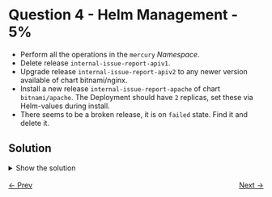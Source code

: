 # Question 4 - Helm Management - 5%

- Perform all the operations in the `mercury` *Namespace*.
- Delete release `internal-issue-report-apiv1`.
- Upgrade release `internal-issue-report-apiv2` to any newer version available of chart bitnami/nginx.
- Install a new release `internal-issue-report-apache` of chart `bitnami/apache`. The Deployment should have `2` replicas, set these via Helm-values during install.
- There seems to be a broken release, it is on `failed` state. Find it and delete it.

## Solution

<details>
  <summary>Show the solution</summary>

### List Helm releases on mercury namespace

```shell
helm -n mercury ls
NAME                            NAMESPACE       REVISION        UPDATED                                 STATUS          CHART           APP VERSION
internal-issue-report-apiv1     mercury         1               2024-12-13 10:00:40.120005001 -0500 -05 deployed        nginx-18.2.4    1.27.2     
internal-issue-report-apiv2     mercury         1               2024-12-13 10:00:42.038539298 -0500 -05 deployed        nginx-18.2.5    1.27.2     
internal-issue-report-apiv3     mercury         1               2024-12-13 10:13:15.645517385 -0500 -05 failed          nginx-18.2.5    1.27.2
```

## Delete release internal-issue-report-apiv1

```shell
helm -n mercury delete internal-issue-report-apiv1
release "internal-issue-report-apiv1" uninstalled
```

## Upgrade the release internal-issue-report-apiv2

### List the repositories

```shell
helm repo list
NAME            URL                                              
metrics-server  https://kubernetes-sigs.github.io/metrics-server/
nginx-chart     https://thegodeveloper.github.io/gd-charts/      
ingress-nginx   https://kubernetes.github.io/ingress-nginx       
metallb         https://metallb.github.io/metallb                
bitnami         https://charts.bitnami.com/bitnami
```

### Search Nginx in the repos

The release `internal-issue-report-apiv2` is on version `18.2.5` and the latest release in the repo is `18.3.1`.

```shell
helm search repo bitnami/nginx
NAME                                    CHART VERSION   APP VERSION     DESCRIPTION                                       
bitnami/nginx                           18.3.1          1.27.3          NGINX Open Source is a web server that can be a...
bitnami/nginx-ingress-controller        11.6.0          1.11.3          NGINX Ingress Controller is an Ingress controll...
bitnami/nginx-intel                     2.1.15          0.4.9           DEPRECATED NGINX Open Source for Intel is a lig...
```

### Upgrade the release internal-issue-report-apiv2 to the latest version

```shell
helm -n mercury upgrade internal-issue-report-apiv2 bitnami/nginx
Release "internal-issue-report-apiv2" has been upgraded. Happy Helming!
NAME: internal-issue-report-apiv2
LAST DEPLOYED: Fri Dec 13 10:26:26 2024
NAMESPACE: mercury
STATUS: deployed
REVISION: 2
TEST SUITE: None
NOTES:
CHART NAME: nginx
CHART VERSION: 18.3.1
APP VERSION: 1.27.3
...
```
### Check release

Check that release `internal-issue-report-apiv2` change from version `18.2.5` to `18.3.1`.

```shell
helm -n mercury ls
NAME                            NAMESPACE       REVISION        UPDATED                                 STATUS          CHART           APP VERSION
internal-issue-report-apiv2     mercury         2               2024-12-13 10:26:26.022928089 -0500 -05 deployed        nginx-18.3.1    1.27.3     
internal-issue-report-apiv3     mercury         1               2024-12-13 10:13:15.645517385 -0500 -05 failed          nginx-18.2.5    1.27.2
```

## Install the release internal-issue-report-apache

### Get the Helm chart values

```shell
helm show values bitnami/apache | grep replica
## @param replicaCount Number of replicas of the Apache deployment
replicaCount: 1
## @param autoscaling.minReplicas Minimum number of Apache replicas
## @param autoscaling.maxReplicas Maximum number of Apache replicas
```

```shell
helm -n mercury install internal-issue-report-apache bitnami/apache --set replicaCount=2
NAME: internal-issue-report-apache
LAST DEPLOYED: Fri Dec 13 10:35:41 2024
NAMESPACE: mercury
STATUS: deployed
REVISION: 1
TEST SUITE: None
NOTES:
CHART NAME: apache
CHART VERSION: 11.3.0
APP VERSION: 2.4.62
...
```

### Check the release

Validate if release `internal-issue-report-apache` is on `deployed` state.

```shell
helm -n mercury ls
NAME                            NAMESPACE       REVISION        UPDATED                                 STATUS          CHART           APP VERSION
internal-issue-report-apache    mercury         1               2024-12-13 10:35:41.416842758 -0500 -05 deployed        apache-11.3.0   2.4.62     
internal-issue-report-apiv2     mercury         2               2024-12-13 10:26:26.022928089 -0500 -05 deployed        nginx-18.3.1    1.27.3     
internal-issue-report-apiv3     mercury         1               2024-12-13 10:13:15.645517385 -0500 -05 failed          nginx-18.2.5    1.27.2
```

## Find a release on failed state and delete it

### List the releases

The release `internal-issue-report-apiv3` is on `failed` state.

```shell
helm -n mercury ls
NAME                            NAMESPACE       REVISION        UPDATED                                 STATUS          CHART           APP VERSION
internal-issue-report-apache    mercury         1               2024-12-13 10:35:41.416842758 -0500 -05 deployed        apache-11.3.0   2.4.62     
internal-issue-report-apiv2     mercury         2               2024-12-13 10:26:26.022928089 -0500 -05 deployed        nginx-18.3.1    1.27.3     
internal-issue-report-apiv3     mercury         1               2024-12-13 10:13:15.645517385 -0500 -05 failed          nginx-18.2.5    1.27.2
```

### Delete the release internal-issue-report-apiv3

```shell
helm -n mercury delete internal-issue-report-apiv3
release "internal-issue-report-apiv3" uninstalled
```

### Check the releases again

```shell
helm -n mercury ls
NAME                            NAMESPACE       REVISION        UPDATED                                 STATUS          CHART           APP VERSION
internal-issue-report-apache    mercury         1               2024-12-13 10:35:41.416842758 -0500 -05 deployed        apache-11.3.0   2.4.62     
internal-issue-report-apiv2     mercury         2               2024-12-13 10:26:26.022928089 -0500 -05 deployed        nginx-18.3.1    1.27.3
```

## Resources

- [Helm Cheat Sheet](https://helm.sh/docs/intro/cheatsheet/)

</details>

<br>
<div style="display: flex; justify-content: space-between;">
  <a href="03-jobs.md" style="text-align: left;">&larr; Prev</a>
  <a href="05-serviceaccount-and-secret.md" style="text-align: right;">Next &rarr;</a>
</div>